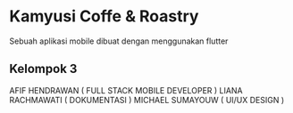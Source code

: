 # Kamyusi Coffe & Roastry  

Sebuah aplikasi mobile dibuat dengan menggunakan flutter 

## Kelompok 3
AFIF HENDRAWAN    ( FULL STACK MOBILE DEVELOPER )
LIANA RACHMAWATI  ( DOKUMENTASI )
MICHAEL SUMAYOUW  ( UI/UX DESIGN )

